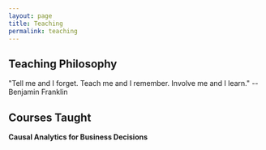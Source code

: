 ```yaml
---
layout: page
title: Teaching
permalink: teaching
---
```


## Teaching Philosophy

"Tell me and I forget. Teach me and I remember. Involve me and I learn." -- Benjamin Franklin

## Courses Taught
**Causal Analytics for Business Decisions**
